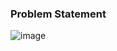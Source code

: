 ### Problem Statement

![image](https://user-images.githubusercontent.com/36649115/39661594-ec25731a-5008-11e8-8545-6ed627c27936.png)
